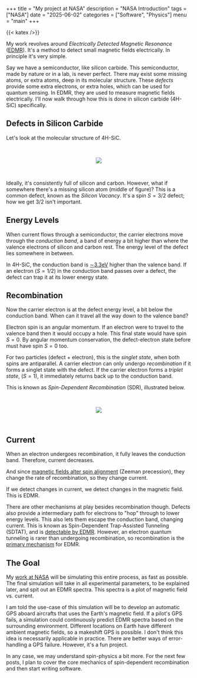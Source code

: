 +++ 
title = "My project at NASA" 
description = "NASA Introduction" 
tags = ["NASA"]
date = "2025-06-02" 
categories = ["Software", "Physics"] 
menu = "main"
+++

{{< katex />}}

My work revolves around *Electrically Detected Magnetic Resonance*
([EDMR](https://en.wikipedia.org/wiki/Electrically_detected_magnetic_resonance)). It's
a method to detect small magnetic fields electrically. In principle it's very
simple. 

Say we have a semiconductor, like silicon carbide. This semiconductor, made by
nature or in a lab, is never perfect. There may exist some missing atoms, or extra
atoms, deep in its molecular structure. These *defects* provide some extra
electrons, or extra holes, which can be used for quantum sensing. In EDMR, they
are used to measure magnetic fields electrically. I'll now walk through how this
is done in silicon carbide (4H-SiC) specifically.

## Defects in Silicon Carbide

Let's look at the molecular structure of 4H-SiC. 

<br>

<p align="center">
  <img src="/4h-sic.svg">
</p>


<br>

Ideally, it's consistently full of silicon and carbon. However, what if 
somewhere there's a missing silicon atom (middle of figure)? This is a common defect, known as the
*Silicon Vacancy*. It's a spin $S=3/2$ defect; how we get 3/2 isn't important.  

## Energy Levels

When current flows through a semiconductor, the carrier electrons move through the
*conduction band*, a band of energy a bit higher than where
the valence electrons of silicon and carbon rest. The energy level of the defect 
lies somewhere in between. 

In 4H-SiC, the conduction band is
[$\sim$3.3eV](https://arxiv.org/pdf/2410.06798) higher than the valence band.
If an electron ($S=1/2$) in the conduction band passes over a defect, the
defect can trap it at its lower energy state. 

## Recombination 
Now the carrier electron is at the defect energy level, a bit below the
conduction band. When can it travel all the way down to the valence band? 

Electron spin is an angular momentum. If an electron were to travel to the
valence band then it would occupy a hole. This final state would have spin $S=0$. 
By angular momentum conservation, the defect-electron state before must have spin
$S=0$ too. 

For two particles (defect + electron), this is the *singlet state*, when
both spins are antiparallel. A carrier electron can only undergo *recombination*
if it forms a singlet state with the defect. If the carrier electron forms a *triplet state*, 
($S = 1$), it immediately returns back up to the conduction band. 

This is known as *Spin-Dependent Recombination* (SDR), illustrated below. 


<br>

<p align="center">
  <img src="/sdr.svg">
</p>

<br>

## Current

When an electron undergoes recombination, it fully leaves the conduction
band. Therefore, current decreases.  

And since [magnetic fields alter spin
alignment](https://en.wikipedia.org/wiki/Zeeman_effect) (Zeeman precession), 
they change the rate of recombination, so they change current.


If we detect changes in current, we detect changes in the magnetic field. This is EDMR. 

There are other mechanisms at play besides recombination though. Defects also provide a
intermediary path for electrons to "hop" through to lower energy levels. This also lets
them escape the conduction band, changing current. 
This is known as Spin-Dependent Trap-Assisted Tunneling
(SDTAT), and is [detectable by
EDMR](https://doi.org/10.1063/1.5057354).
However, an electron quantum tunneling 
is rarer than undergoing recombination, so 
recombination is the [primary mechanism](https://www.nature.com/articles/s41598-024-64595-3) 
for EDMR. 

## The Goal 

My [work at NASA](/nasa_ppt.pdf) will be simulating this entire process, as fast as possible. 
The final simulation will take in all experimental parameters, to be explained later,
and spit out an EDMR spectra. This spectra is a plot of magnetic field vs.
current. 

I am told the use-case of this simulation will be to develop an automatic GPS aboard
aircrafts that uses the Earth's magnetic field. If a pilot's GPS fails, a
simulation could continuously predict EDMR spectra based on the surrounding 
environment. Different locations on Earth have different ambient magnetic
fields, so a makeshift GPS is possible. I don't think this idea is necessarily 
applicable in practice. There are better ways of error-handling a GPS failure. 
However, it's a fun project.

In any case, we may understand spin-physics a bit more. For the
next few posts, I plan to cover the core mechanics of spin-dependent
recombination and then start writing software.  


